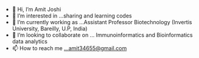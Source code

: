 - 👋 Hi, I’m Amit Joshi
- 👀 I’m interested in ...sharing and learning codes
- 🌱 I’m currently working as ...Assistant Professor Biotechnology (Invertis University, Bareilly, U.P, India)
- 💞️ I’m looking to collaborate on ... Immunoinformatics and Bioinformatics data analytics
- 📫 How to reach me ...amit34655@gmail.com

<!---
amitjoshi32/amitjoshi32 is a ✨ special ✨ repository because its `README.md` (this file) appears on your GitHub profile.
You can click the Preview link to take a look at your changes.
--->
